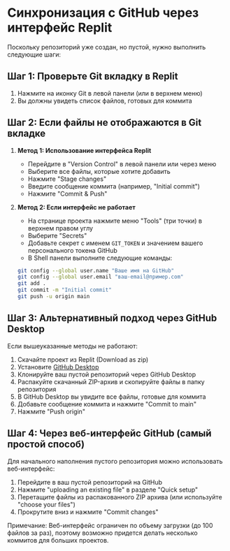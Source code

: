 # Синхронизация с GitHub через интерфейс Replit

Поскольку репозиторий уже создан, но пустой, нужно выполнить следующие шаги:

## Шаг 1: Проверьте Git вкладку в Replit

1. Нажмите на иконку Git в левой панели (или в верхнем меню)
2. Вы должны увидеть список файлов, готовых для коммита

## Шаг 2: Если файлы не отображаются в Git вкладке

1. **Метод 1: Использование интерфейса Replit**
   - Перейдите в "Version Control" в левой панели или через меню
   - Выберите все файлы, которые хотите добавить
   - Нажмите "Stage changes"
   - Введите сообщение коммита (например, "Initial commit")
   - Нажмите "Commit & Push"

2. **Метод 2: Если интерфейс не работает**
   - На странице проекта нажмите меню "Tools" (три точки) в верхнем правом углу
   - Выберите "Secrets"
   - Добавьте секрет с именем `GIT_TOKEN` и значением вашего персонального токена GitHub
   - В Shell панели выполните следующие команды:
   ```bash
   git config --global user.name "Ваше имя на GitHub"
   git config --global user.email "ваш-email@пример.com"
   git add .
   git commit -m "Initial commit"
   git push -u origin main
   ```

## Шаг 3: Альтернативный подход через GitHub Desktop

Если вышеуказанные методы не работают:

1. Скачайте проект из Replit (Download as zip)
2. Установите [GitHub Desktop](https://desktop.github.com/)
3. Клонируйте ваш пустой репозиторий через GitHub Desktop
4. Распакуйте скачанный ZIP-архив и скопируйте файлы в папку репозитория
5. В GitHub Desktop вы увидите все файлы, готовые для коммита
6. Добавьте сообщение коммита и нажмите "Commit to main"
7. Нажмите "Push origin"

## Шаг 4: Через веб-интерфейс GitHub (самый простой способ)

Для начального наполнения пустого репозитория можно использовать веб-интерфейс:

1. Перейдите в ваш пустой репозиторий на GitHub
2. Нажмите "uploading an existing file" в разделе "Quick setup"
3. Перетащите файлы из распакованного ZIP архива (или используйте "choose your files")
4. Прокрутите вниз и нажмите "Commit changes"

Примечание: Веб-интерфейс ограничен по объему загрузки (до 100 файлов за раз), поэтому возможно придется делать несколько коммитов для больших проектов.
